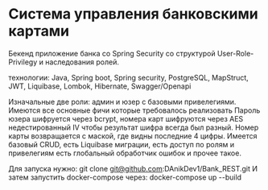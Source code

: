 # Система управления банковскими картами

Бекенд приложение банка со Spring Security со структурой User-Role-Privilegy и наследования ролей.

технологии: Java, Spring boot, Spring security, PostgreSQL, MapStruct, JWT, Liquibase, Lombok, Hibernate, Swagger/Openapi

Изначальные две роли: админ и юзер с базовыми привелегиями. Имеются все основные фичи которые требовалось реализовать
Пароль юзера шифруется через bcrypt, номера карт шифруются через AES недестированный IV чтобы результат шифра всегда был разный.
Номер карты возвращается с маской, где видны последние 4 цифры. Имеется базовый CRUD, есть Liquibase миграции, есть доступ по ролям и привелегиям
есть глобальный обработчик ошибок и прочее такое.

Для запуска нужно:
git clone git@github.com:DAnikDev1/Bank_REST.git
И затем запустить docker-compose через: docker-compose up --build

